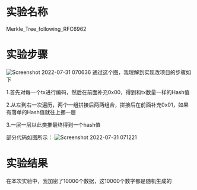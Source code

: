 # 实验名称
Merkle_Tree_following_RFC6962

# 实验步骤
![Screenshot 2022-07-31 070636](https://user-images.githubusercontent.com/104854836/182003031-6b770c7a-bae5-461a-8d68-1b5797b382cd.jpg)
通过这个图，我理解到实现改项目的步骤如下

1.首先对每一个tx进行编码，然后在前面补充0x00，得到和tx数量一样的Hash值

2.从左到右一次遍历，两个一组拼接后两两组合，拼接后在前面补充0x01，如果有落单的Hash值就往上挪一层

3.一层一层以此类推最终得到一个hash值

部分代码如图所示：
![Screenshot 2022-07-31 071221](https://user-images.githubusercontent.com/104854836/182003144-a91f9b59-4901-42e7-82c9-aba7384d6c4b.jpg)

# 实验结果
在本次实验中，我加密了10000个数据，这10000个数字都是随机生成的




